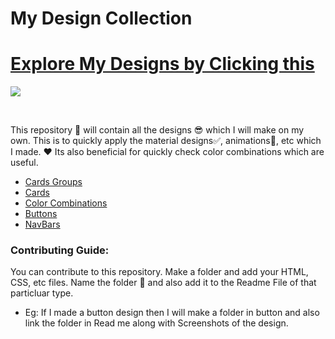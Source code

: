 # My Design Collection

# [Explore My Designs by Clicking this](https://aakashcode12.github.io/My-Design-Collection/)
![](https://res.cloudinary.com/dnv3ztqf1/image/upload/v1601445971/Design%20Collection%20repo/Banner_for_Design_repo_u9dojk.png)


<br>

This repository 🧾 will contain all the designs 😎 which I will make on my own. This is to quickly apply the material designs✅, animations🎇, etc which I made. ❤ Its also beneficial for quickly check color combinations which are useful.


* [Cards Groups](https://github.com/AakashCode12/My-Design-Collection/blob/master/Cards%20Group/cardsGroupReadme.md)
* [Cards](https://github.com/AakashCode12/My-Design-Collection/blob/master/Cards/cardsReadme.md)
* [Color Combinations](https://github.com/AakashCode12/My-Design-Collection/blob/master/Color%20Combinations/colorCombinationsReadme.md)
* [Buttons](https://github.com/AakashCode12/My-Design-Collection/blob/master/buttons/ButtonsReadme.md)
* [NavBars](https://github.com/AakashCode12/My-Design-Collection/blob/master/navbars/navbarReadme.md)


### Contributing Guide:

You can contribute to this repository. Make a folder and add your HTML, CSS, etc files. Name the folder 📂 and also add it to the Readme File of that particluar type. 
* Eg: If I made a button design then I will make a folder in button and also link the folder in Read me along with Screenshots of the design.
